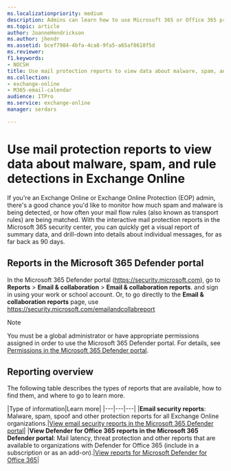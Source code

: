 ```yaml
---
ms.localizationpriority: medium
description: Admins can learn how to use Microsoft 365 or Office 365 protection reports for malware, spam, and mail flow rule detections.
ms.topic: article
author: JoanneHendrickson
ms.author: jhendr
ms.assetid: bcef7984-4bfa-4ca8-9fa5-a65af8618f5d
ms.reviewer: 
f1.keywords:
- NOCSH
title: Use mail protection reports to view data about malware, spam, and rule detections in Exchange Online
ms.collection: 
- exchange-online
- M365-email-calendar
audience: ITPro
ms.service: exchange-online
manager: serdars

---
```


# Use mail protection reports to view data about malware, spam, and rule detections in Exchange Online

If you're an Exchange Online or Exchange Online Protection (EOP) admin, there's a good chance you'd like to monitor how much spam and malware is being detected, or how often your mail flow rules (also known as transport rules) are being matched. With the interactive mail protection reports in the Microsoft 365 security center, you can quickly get a visual report of summary data, and drill-down into details about individual messages, for as far back as 90 days.

## Reports in the Microsoft 365 Defender portal

In the Microsoft 365 Defender portal (<https://security.microsoft.com>), go to **Reports** \> **Email & collaboration** \> **Email & collaboration reports**. and sign in using your work or school account. Or, to go directly to the **Email & collaboration reports** page, use <https://security.microsoft.com/emailandcollabreport>

> [!NOTE]
> You must be a global administrator or have appropriate permissions assigned in order to use the Microsoft 365 Defender portal. For details, see [Permissions in the Microsoft 365 Defender portal](/microsoft-365/security/office-365-security/permissions-microsoft-365-security-center).

## Reporting overview

The following table describes the types of reports that are available, how to find them, and where to go to learn more.

|Type of information|Learn more|
|---|---|---|
|**Email security reports**: Malware, spam, spoof and other protection reports for all Exchange Online organizations.|[View email security reports in the Microsoft 365 Defender portal](/microsoft-365/security/office-365-security/view-email-security-reports)|
|**View Defender for Office 365 reports in the Microsoft 365 Defender portal**: Mail latency, threat protection and other reports that are available to organizations with Defender for Office 365 (include in a subscription or as an add-on).|[View reports for Microsoft Defender for Office 365](/microsoft-365/security/office-365-security/view-reports-for-mdo)|
